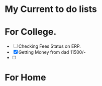 # My Current to do lists

# For College.
- [ ] Checking Fees Status on ERP.
- [X] Getting Money from dad 11500/-
- [ ] 

# For Home

